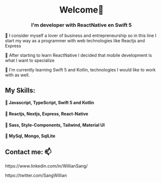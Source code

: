 <div>
  <h1 align=center > Welcome👋 </h1>
  <h3 align=center > 
    I'm developer with ReactNative en Swift 5
  </h3>
  <p> 
    📌 I consider myself a lover of business and entrepreneurship so in this line I start my way as a programmer with web technologies like Reactjs and Express </p>
  <p> 📌 After starting to learn ReactNative I decided that mobile development is what I want to specialize </p>
  <p>
    📌 I'm currently learning Swift 5 and Kotlin, technologies I would like to work with as well.
  </p>
    
  <h2> My Skills: </h2>
  <div>
    <h4>🌱 <b> Javascript, TypeScript, Swift 5 and Kotlin </b></h4>
    <h4>🌱 <b> Reactjs, Nextjs, Express, React-Native </b></h4>
    <h4>🌱 <b> Sass, Style-Components, Tailwind, Material UI</b></h4>
    <h4>🌱 <b> MySql, Mongo, SqlLite </b></h4>
  </div> 

  <h2> Contact me: 📫 </h2>
    <p> https://www.linkedin.com/in/WillianSang/ </p>
    <p> https://twitter.com/SangWillian </p>
</div>
